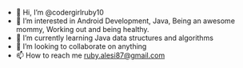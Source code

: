 - 👋 Hi, I’m @codergirlruby10
- 👀 I’m interested in Android Development, Java, Being an awesome mommy, Working out and being healthy.
- 🌱 I’m currently learning Java data structures and algorithms
- 💞️ I’m looking to collaborate on anything
- 📫 How to reach me ruby.alesi87@gmail.com

<!---
codergirlruby10/codergirlruby10 is a ✨ special ✨ repository because its `README.md` (this file) appears on your GitHub profile.
You can click the Preview link to take a look at your changes.
--->
